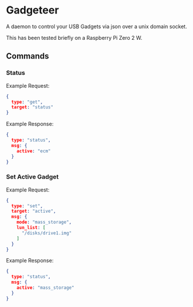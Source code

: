 # Gadgeteer

A daemon to control your USB Gadgets via json over a unix domain socket.

This has been tested briefly on a Raspberry Pi Zero 2 W.

## Commands

### Status
Example Request:

```json
{
  type: "get",
  target: "status"
}
```

Example Response:

```json
{
  type: "status",
  msg: {
    active: "ecm"
  }
}
```

### Set Active Gadget
Example Request:

```json
{
  type: "set",
  target: "active",
  msg: {
    mode: "mass_storage",
    lun_list: [
      "/disks/drive1.img"
    ]
  }
}
```

Example Response:
```json
{
  type: "status",
  msg: {
    active: "mass_storage"
  }
}
```
